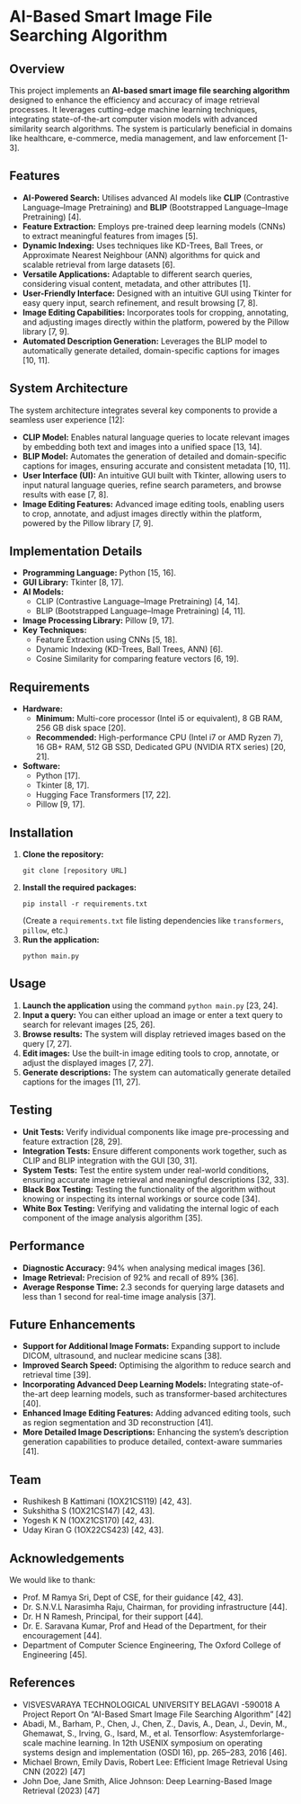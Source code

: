 # AI-Based Smart Image File Searching Algorithm

## Overview

This project implements an **AI-based smart image file searching algorithm** designed to enhance the efficiency and accuracy of image retrieval processes. It leverages cutting-edge machine learning techniques, integrating state-of-the-art computer vision models with advanced similarity search algorithms. The system is particularly beneficial in domains like healthcare, e-commerce, media management, and law enforcement [1-3].

## Features

*   **AI-Powered Search:** Utilises advanced AI models like **CLIP** (Contrastive Language–Image Pretraining) and **BLIP** (Bootstrapped Language–Image Pretraining) [4].
*   **Feature Extraction:** Employs pre-trained deep learning models (CNNs) to extract meaningful features from images [5].
*   **Dynamic Indexing:** Uses techniques like KD-Trees, Ball Trees, or Approximate Nearest Neighbour (ANN) algorithms for quick and scalable retrieval from large datasets [6].
*   **Versatile Applications:** Adaptable to different search queries, considering visual content, metadata, and other attributes [1].
*   **User-Friendly Interface:** Designed with an intuitive GUI using Tkinter for easy query input, search refinement, and result browsing [7, 8].
*   **Image Editing Capabilities:** Incorporates tools for cropping, annotating, and adjusting images directly within the platform, powered by the Pillow library [7, 9].
*   **Automated Description Generation:** Leverages the BLIP model to automatically generate detailed, domain-specific captions for images [10, 11].

## System Architecture

The system architecture integrates several key components to provide a seamless user experience [12]:

*   **CLIP Model:** Enables natural language queries to locate relevant images by embedding both text and images into a unified space [13, 14].
*   **BLIP Model:** Automates the generation of detailed and domain-specific captions for images, ensuring accurate and consistent metadata [10, 11].
*   **User Interface (UI):** An intuitive GUI built with Tkinter, allowing users to input natural language queries, refine search parameters, and browse results with ease [7, 8].
*   **Image Editing Features:** Advanced image editing tools, enabling users to crop, annotate, and adjust images directly within the platform, powered by the Pillow library [7, 9].

## Implementation Details

*   **Programming Language:** Python [15, 16].
*   **GUI Library:** Tkinter [8, 17].
*   **AI Models:**
    *   CLIP (Contrastive Language–Image Pretraining) [4, 14].
    *   BLIP (Bootstrapped Language–Image Pretraining) [4, 11].
*   **Image Processing Library:** Pillow [9, 17].
*   **Key Techniques:**
    *   Feature Extraction using CNNs [5, 18].
    *   Dynamic Indexing (KD-Trees, Ball Trees, ANN) [6].
    *   Cosine Similarity for comparing feature vectors [6, 19].

## Requirements

*   **Hardware:**
    *   **Minimum:** Multi-core processor (Intel i5 or equivalent), 8 GB RAM, 256 GB disk space [20].
    *   **Recommended:** High-performance CPU (Intel i7 or AMD Ryzen 7), 16 GB+ RAM, 512 GB SSD, Dedicated GPU (NVIDIA RTX series) [20, 21].
*   **Software:**
    *   Python [17].
    *   Tkinter [8, 17].
    *   Hugging Face Transformers [17, 22].
    *   Pillow [9, 17].

## Installation

1.  **Clone the repository:**
    ```
    git clone [repository URL]
    ```
2.  **Install the required packages:**
    ```
    pip install -r requirements.txt
    ```
    (Create a `requirements.txt` file listing dependencies like `transformers`, `pillow`, etc.)
3.  **Run the application:**
    ```
    python main.py
    ```

## Usage

1.  **Launch the application** using the command `python main.py` [23, 24].
2.  **Input a query:** You can either upload an image or enter a text query to search for relevant images [25, 26].
3.  **Browse results:** The system will display retrieved images based on the query [7, 27].
4.  **Edit images:** Use the built-in image editing tools to crop, annotate, or adjust the displayed images [7, 27].
5.  **Generate descriptions:** The system can automatically generate detailed captions for the images [11, 27].

## Testing

*   **Unit Tests:** Verify individual components like image pre-processing and feature extraction [28, 29].
*   **Integration Tests:** Ensure different components work together, such as CLIP and BLIP integration with the GUI [30, 31].
*   **System Tests:** Test the entire system under real-world conditions, ensuring accurate image retrieval and meaningful descriptions [32, 33].
*   **Black Box Testing:** Testing the functionality of the algorithm without knowing or inspecting its internal workings or source code [34].
*   **White Box Testing:** Verifying and validating the internal logic of each component of the image analysis algorithm [35].

## Performance

*   **Diagnostic Accuracy:** 94% when analysing medical images [36].
*   **Image Retrieval:** Precision of 92% and recall of 89% [36].
*   **Average Response Time:** 2.3 seconds for querying large datasets and less than 1 second for real-time image analysis [37].

## Future Enhancements

*   **Support for Additional Image Formats:** Expanding support to include DICOM, ultrasound, and nuclear medicine scans [38].
*   **Improved Search Speed:** Optimising the algorithm to reduce search and retrieval time [39].
*   **Incorporating Advanced Deep Learning Models:** Integrating state-of-the-art deep learning models, such as transformer-based architectures [40].
*   **Enhanced Image Editing Features:** Adding advanced editing tools, such as region segmentation and 3D reconstruction [41].
*   **More Detailed Image Descriptions:** Enhancing the system’s description generation capabilities to produce detailed, context-aware summaries [41].

## Team

*   Rushikesh B Kattimani (1OX21CS119) [42, 43].
*   Sukshitha S (1OX21CS147) [42, 43].
*   Yogesh K N (1OX21CS170) [42, 43].
*   Uday Kiran G (1OX22CS423) [42, 43].

## Acknowledgements

We would like to thank:

*   Prof. M Ramya Sri, Dept of CSE, for their guidance [42, 43].
*   Dr. S.N.V.L Narasimha Raju, Chairman, for providing infrastructure [44].
*   Dr. H N Ramesh, Principal, for their support [44].
*   Dr. E. Saravana Kumar, Prof and Head of the Department, for their encouragement [44].
*   Department of Computer Science Engineering, The Oxford College of Engineering [45].

## References

*   VISVESVARAYA TECHNOLOGICAL UNIVERSITY BELAGAVI -590018 A Project Report On “AI-Based Smart Image File Searching Algorithm” [42]
*   Abadi, M., Barham, P., Chen, J., Chen, Z., Davis, A., Dean, J., Devin, M., Ghemawat, S., Irving, G., Isard, M., et al. Tensorflow: Asystemforlarge-scale machine learning. In 12th USENIX symposium on operating systems design and implementation (OSDI 16), pp. 265–283, 2016 [46].
*   Michael Brown, Emily Davis, Robert Lee: Efficient Image Retrieval Using CNN (2022) [47]
*   John Doe, Jane Smith, Alice Johnson: Deep Learning-Based Image Retrieval (2023) [47]
